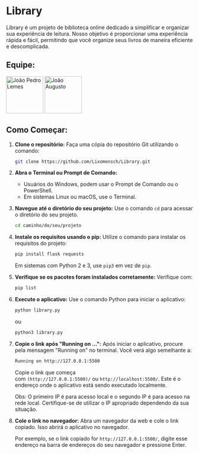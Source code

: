 # Library

Library é um projeto de biblioteca online dedicado a simplificar e organizar sua experiência de leitura. Nosso objetivo é proporcionar uma experiência rápida e fácil, permitindo que você organize seus livros de maneira eficiente e descomplicada.

## Equipe:

[<img src="https://avatars.githubusercontent.com/u/104952737?v=4" alt="João Pedro Lemes" width="100">](https://github.com/Lixomensch)
[<img src="https://avatars.githubusercontent.com/u/136506636?v=4" alt="João Augusto" width="100">](https://github.com/tenma2010)

## Como Começar:

1. **Clone o repositório:** Faça uma cópia do repositório Git utilizando o comando:
    
    ```bash
    git clone https://github.com/Lixomensch/Library.git
    ```
    
2. **Abra o Terminal ou Prompt de Comando:**
    - Usuários do Windows, podem usar o Prompt de Comando ou o PowerShell.
    - Em sistemas Linux ou macOS, use o Terminal.
3. **Navegue até o diretório do seu projeto:** Use o comando `cd` para acessar o diretório do seu projeto.
    
    ```bash
    cd caminho/do/seu/projeto
    ```
    
4. **Instale os requisitos usando o pip:** Utilize o comando para instalar os requisitos do projeto:
    
    ```bash
    pip install flask requests
    ```
    
    Em sistemas com Python 2 e 3, use `pip3` em vez de `pip`.
    
5. **Verifique se os pacotes foram instalados corretamente:** Verifique com:
    
    ```bash
    pip list
    ```
    
7. **Execute o aplicativo:** Use o comando Python para iniciar o aplicativo:
    
    ```bash
    python library.py
    ```
    
    ou
    
    ```bash
    python3 library.py
    ```
    
8. **Copie o link após "Running on ...":** Após iniciar o aplicativo, procure pela mensagem "Running on" no terminal. Você verá algo semelhante a:
    
    ```bash
    Running on http://127.0.0.1:5500
    ```
    
    Copie o link que começa com `(http://127.0.0.1:5500)/` ou `http://localhost:5500/`. Este é o endereço onde o aplicativo está sendo executado localmente.
    
    Obs: O primeiro IP é para acesso local e o segundo IP é para acesso na rede local. Certifique-se de utilizar o IP apropriado dependendo da sua situação.
    
9. **Cole o link no navegador:** Abra um navegador da web e cole o link copiado. Isso abrirá o aplicativo no navegador.
    
    Por exemplo, se o link copiado for `http://127.0.0.1:5500/`, digite esse endereço na barra de endereços do seu navegador e pressione Enter.
